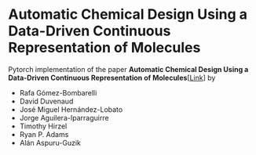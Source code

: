 # Automatic Chemical Design Using a Data-Driven Continuous Representation of Molecules
Pytorch implementation of the paper **Automatic Chemical Design Using a Data-Driven Continuous Representation of Molecules**[[Link](https://pubs.acs.org/doi/10.1021/acscentsci.7b00572)] by
 * Rafa Gómez-Bombarelli
 * David Duvenaud
 * José Miguel Hernández-Lobato
 * Jorge Aguilera-Iparraguirre
 * Timothy Hirzel
 * Ryan P. Adams
 * Alán Aspuru-Guzik
